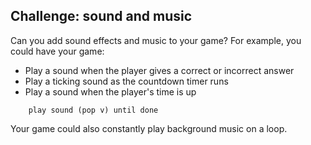 ## Challenge: sound and music

Can you add sound effects and music to your game? For example, you could have your game:

+ Play a sound when the player gives a correct or incorrect answer
+ Play a ticking sound as the countdown timer runs
+ Play a sound when the player's time is up

```blocks3
	play sound (pop v) until done
```

Your game could also constantly play background music on a loop.
